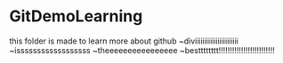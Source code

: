 # GitDemoLearning
this folder is made to learn more about github
~diviiiiiiiiiiiiiiiiiiiiiii
~issssssssssssssssss
~theeeeeeeeeeeeeeee
~bestttttttt!!!!!!!!!!!!!!!!!!!!!!!!!
